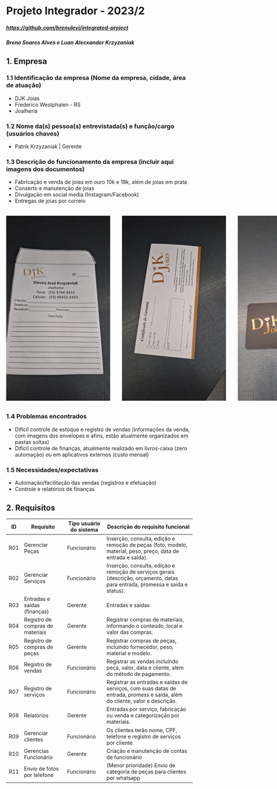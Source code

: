 # Projeto Integrador - 2023/2
##### https://github.com/brenulevi/integrated-project
##### Breno Soares Alves e Luan Alecxander Krzyzaniak

## 1. Empresa
### 1.1 Identificação da empresa (Nome da empresa, cidade, área de atuação)
-   DJK Joias
-   Frederico Westphalen - RS
-   Joalheria
### 1.2 Nome da(s) pessoa(s) entrevistada(s) e função/cargo (usuários chaves)
-   Patrik Krzyzaniak | Gerente
### 1.3 Descrição do funcionamento da empresa (incluir aqui imagens dos documentos)
-   Fabricação e venda de joias em ouro 10k e 18k, além de joias em prata
-   Conserto e manutenção de joias
-   Divulgação em social media (Instagram/Facebook)
-   Entregas de joias por correio

<div style="display:flex; gap:2rem; margin:2rem 0;">
<img src="./img/envelope.jpg" alt="Cartao de visita" width="300px" height="500px">
<img src="./img/garantia.jpg" alt="Garantia" width="300px" height="500px">
<img src="./img/cartaovisita.jpg" alt="Cartao visita" width="300px" height="500px">
</div>

### 1.4 Problemas encontrados
-   Difícil controle de estoque e registro de vendas (informações da venda, com imagens dos envelopes e afins, estão atualmente organizados em pastas soltas)
-   Difícil controle de finanças, atualmente realizado em livros-caixa (zero automação) ou em aplicativos externos (custo mensal)
### 1.5 Necessidades/expectativas
-   Automação/facilitação das vendas (registros e efetuação)
-   Controle e relatórios de finanças
## 2. Requisitos

| ID  | Requisito                   | Tipo usuário do sistema | Descrição do requisito funcional                                                                                                                         |
| --- | --------------------------- | ----------------------- | -------------------------------------------------------------------------------------------------------------------------------------------------------- |
| R01 | Gerenciar Peças             | Funcionário             | Inserção, consulta, edição e remoção de peças (foto, modelo, material, peso, preço, data de entrada e saída).                                            |
| R02 | Gerenciar Serviços          | Funcionário             | Inserção, consulta, edição e remoção de serviços gerais (descrição, orçamento, datas para entrada, promessa e saída e status).                           |
| R03 | Entradas e saídas (finanças)        | Gerente                 | Entradas e saídas | Registrar entradas e saídas com respectivos valores e descrição. Este registro é geral e não está ligado a peças ou serviços.
| R04 | Registro de compras de materiais | Gerente | Registrar compras de materiais, informando o conteúdo, local e valor das compras.
| R05 | Registro de compras de peças | Gerente | Registrar compras de peças, incluindo fornecedor, peso, material e modelo.
| R06 | Registro de vendas | Funcionário | Registrar as vendas incluindo peça, valor, data e cliente, além do método de pagamento.
| R07 | Registro de serviços | Funcionário | Registrar as entradas e saídas de serviços, com suas datas de entrada, promess e saída, além do cliente, valor e descrição.
| R08 | Relatórios                  | Gerente                 | Entradas por serviço, fabricação ou venda e categorização por materiais.                                                                                  |
| R09 | Gerenciar clientes          | Funcionário             | Os clientes terão nome, CPF, telefone e registro de serviços por cliente.                                                                                |
| R10 | Gerencias Funcionário       | Gerente                 | Criação e manutenção de contas de funcionário                                                                                                            |
| R11 | Envio de fotos por telefone | Funcionário             | (Menor prioridade) Envio de categoria de peças para clientes por whatsapp                                                                                |
